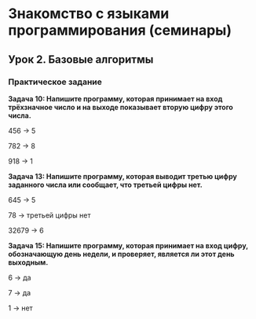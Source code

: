 # Знакомство с языками программирования (семинары)

## Урок 2. Базовые алгоритмы

### Практическое задание

**Задача 10: Напишите программу, которая принимает на вход трёхзначное число и на выходе показывает вторую цифру этого числа.**

456 -> 5

782 -> 8

918 -> 1

**Задача 13: Напишите программу, которая выводит третью цифру заданного числа или сообщает, что третьей цифры нет.**

645 -> 5

78 -> третьей цифры нет

32679 -> 6

**Задача 15: Напишите программу, которая принимает на вход цифру, обозначающую день недели, и проверяет, является ли этот день выходным.**

6 -> да

7 -> да

1 -> нет
